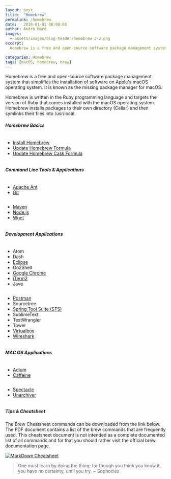 ```yaml
---
layout: post
title:  "Homebrew"
permalink: /homebrew
date:   2018-01-01 00:00:00
author: André Maré
images:
  - assets/images/blog-header/homebrew-3-2.png
excerpt:
  Homebrew is a free and open-source software package management system that simplifies the installation of software on Apple's macOS operating system. It is known as the missing package manager for macOS. Homebrew is written in the Ruby programming language and targets the version of Ruby that comes installed with the macOS operating system. Homebrew installs packages to their own directory (Cellar) and then symlinks their files into /usr/local.

categories: Homebrew
tags: [macOS, homebrew, brew]
---
```


Homebrew is a free and open-source software package management system that simplifies the installation of software on Apple's macOS operating system. It is known as the missing package manager for macOS.

Homebrew is written in the Ruby programming language and targets the version of Ruby that comes installed with the macOS operating system. Homebrew installs packages to their own directory (Cellar) and then symlinks their files into /usr/local.


##### Homebrew Basics
<div class="columns">
<ul>
<li><a href="https://brew.sh/">Install Homebrew</a></li>
<li><a href="{{site.url}}/how-to-update-homebrew-formula-on-macos">Update Homebrew Formula</a></li>
<li><a href="{{site.url}}/how-to-update-homebrew-cask-formula-on-macos">Update Homebrew Cask Formula</a></li>
</ul>
</div>

##### Command Line Tools & Applications
<div class="medium-6 columns">
<ul>
  <li><a href="{{site.url}}/how-to-install-ant-on-macos-using-homebrew">Apache Ant</a></li>
  <li><a href="{{site.url}}/how-to-install-git-on-macos-using-homebrew">Git</a></li>
</ul>
</div>
<div class="medium-6 columns">
<ul>
	<li><a href="{{site.url}}/how-to-install-maven-on-macos-using-homebrew">Maven</a></li>
  <li><a href="{{site.url}}/how-to-install-node-on-macos-using-homebrew">Node.js</a></li>
  <li><a href="{{site.url}}/how-to-install-wget-on-macos-using-homebrew">Wget</a></li>
</ul>
</div>

##### Development Applications
<div class="medium-6 columns">
<ul>
	<li>Atom</li>
	<li>Dash</li>
	<li><a href="{{site.url}}/how-to-install-eclipse-on-macos-using-homebrew">Eclipse</a></li>
	<li>Go2Shell</li>
	<li><a href="{{site.url}}/how-to-install-chrome-on-macos-using-homebrew">Google Chrome</a></li>
	<li><a href="{{site.url}}/how-to-install-iterm2-on-macos-using-homebrew">iTerm2</a></li>
	<li><a href="{{site.url}}/how-to-install-java-on-macos-using-homebrew">Java</a></li>
</ul>
</div>
<div class="medium-6 columns">
<ul>
	<li><a href="{{site.url}}/how-to-install-postman-on-macos-using-homebrew">Postman</a></li>
	<li>Sourcetree</li>
	<li><a href="{{site.url}}/how-to-install-sts-on-macos-using-homebrew">Spring Tool Suite (STS)</a></li>
	<li>SublimeText</li>
	<li>TextWrangler</li>
	<li>Tower</li>
	<li><a href="{{site.url}}/how-to-install-virtualbox-on-macos-using-homebrew">Virtualbox</a></li>
	<li><a href="{{site.url}}/how-to-install-wireshark-on-macos-using-homebrew">Wireshark</a></li>
</ul>
</div>

##### MAC OS Applications
<div class="medium-6 columns">
<ul>
<li><a href="{{site.url}}/how-to-install-adium-on-macos-using-homebrew">Adium</a></li>
<li><a href="{{site.url}}/how-to-install-caffeine-on-macos-using-homebrew">Caffeine</a></li>
</ul>
</div>
<div class="medium-6 columns">
<ul>
  <li><a href="{{site.url}}/how-to-install-spectacle-on-macos-using-homebrew">Spectacle</a></li>
	<li><a href="{{site.url}}/">Unarchiver</a></li>
</ul>
</div>

##### Tips & Cheatsheet
The Brew Cheatsheet commands can be downloaded from the link below. The PDF document contains a list of the brew commands that are frequently used. This cheatsheet document is not intended as a complete documented list of all commands and for that you should rather visit the official brew documentation page.

[![MarkDown Cheatsheet][3]][4]

> One must learn by doing the thing; for though you think you know it, you have no certainty, until you try. ~ Sophocles

[1]: https://www.eclipse.org/ide/
[2]: https://brew.sh/
[3]: {{site.url}}/assets/images/cheatsheets/cheatsheet-homebrew.jpg
[4]: {{site.url}}/assets/cheatsheets/cheatsheet-homebrew.pdf
